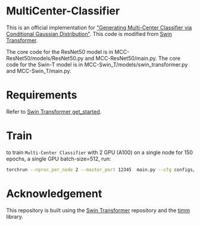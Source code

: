 # MultiCenter-Classifier
This is an official implementation for ["Generating Multi-Center Classifier via Conditional Gaussian Distribution"](https://arxiv.org/pdf/2401.15942.pdf). This code is modified from [Swin Transformer](https://github.com/microsoft/Swin-Transformer). 

The core code for the ResNet50 model is in MCC-ResNet50/models/ResNet50.py and MCC-ResNet50/main.py.
The core code for the Swin-T model is in MCC-Swin_T/models/swin_transformer.py and MCC-Swin_T/main.py.

# Requirements

Refer to [Swin Transformer get_started](https://github.com/microsoft/Swin-Transformer/blob/main/get_started.md). 

# Train

to train `Multi-Center Classifier` with 2 GPU (A100) on a single node for 150 epochs, a single GPU batch-size=512, run:

```bash
torchrun --nproc_per_node 2 --master_port 12345  main.py --cfg configs/swin/swin_tiny_patch4_window7_224.yaml --batch-size 512
```

# Acknowledgement

This repository is built using the [Swin Transformer](https://github.com/microsoft/Swin-Transformer) repository and the [timm](https://github.com/huggingface/pytorch-image-models) library.

